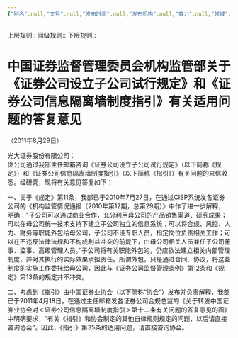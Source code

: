 ```yaml
---
{"‌‌‌‌别名":null,"‌‌‌‌文号":null,"‌‌‌‌‌‌‌‌发布时间":null,"发布机构":null,"效力":null,"领域":null,"dg-publish":true,"created":"2023-08-11T21:35","updated":"2023-10-18T09:19","permalink":"/e/20110829/20110829/","dgPassFrontmatter":true}
---
```


上层规则:: 
同级规则::
下层规则::

 

# 中国证券监督管理委员会机构监管部关于《证券公司设立子公司试行规定》和《证券公司信息隔离墙制度指引》有关适用问题的答复意见  
（2011年8月29日）

光大证券股份有限公司：  
你公司通过我部主任邮箱咨询《证券公司设立子公司试行规定》（以下简称《规定》）和《证券公司信息隔离墙制度指引》（以下简称《指引》）有关问题的来信收悉。经研究，现将有关意见答复如下：  

一、关于《规定》第11条，我部已于2010年7月27日，在通过CISP系统发各证券公司的《机构监管情况通报（2010年第12期，总第29期）》中作了进一步解释，明确：“子公司可以通过商业合作，充分利用母公司的产品销售渠道、研究成果；可以在母公司统一技术支持下建立子公司独立的信息系统；可以将合规、风控、人力、财务等职能外包给母公司，子公司不设专职人员，指定岗位负责相关工作；可以在不违反法律法规和不构成利益冲突的前提下，由母公司相关人员兼任子公司董事、监事、高级管理人员。”子公司将有关职能外包的，仍应依法建立相关内部管理制度，并对其执行的实际效果承担责任。所谓外包，只是通过合同、协议，将这些制度的实施工作委托给母公司，因此与《证券公司监督管理条例》第12条和《规定》第13条的规定并不冲突。

二、考虑到《指引》由中国证券业协会（以下简称“协会”）发布并负责解释，我部已于2011年4月18日，在通过主任邮箱发各证券公司合规总监的《关于转发中国证券业协会对＜证券公司信息隔离墙制度指引＞第十二条有关问题的答复意见的函》中明确要求，“有关《指引》和协会制定的其他自律规则规定的问题，以后请直接咨询协会”。因此，《指引》第35条的适用问题，请直接咨询协会。